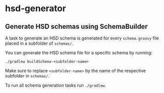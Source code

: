 hsd-generator
=================

Generate HSD schemas using SchemaBuilder
----------------------------------------

A task to generate an HSD schema is generated for every `schema.groovy` file placed in a subfolder of `schemas/`.

You can generate the HSD schema file for a specific schema by running:

```
./gradlew buildSchema-<subfolder-name>
```

Make sure to replace `<subfolder-name>` by the name of the respective subfolder in `schemas/`.

To run all schema generation tasks run  `./gradlew`.
